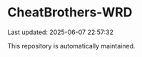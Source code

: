 # CheatBrothers-WRD

Last updated: 2025-06-07 22:57:32

This repository is automatically maintained.
